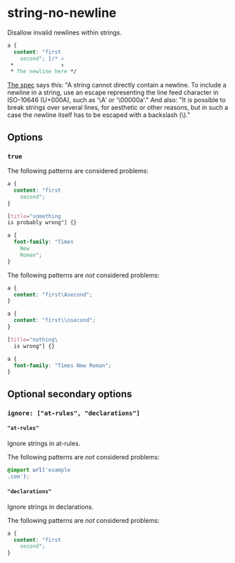 # string-no-newline

Disallow invalid newlines within strings.

<!-- prettier-ignore -->
```css
a {
  content: "first
    second"; }/* ↑
 *               ↑
 * The newline here */
```

[The spec](https://www.w3.org/TR/CSS2/syndata.html#strings) says this: "A string cannot directly contain a newline. To include a newline in a string, use an escape representing the line feed character in ISO-10646 (U+000A), such as '\A' or '\00000a'." And also: "It is possible to break strings over several lines, for aesthetic or other reasons, but in such a case the newline itself has to be escaped with a backslash (\\)."

## Options

### `true`

The following patterns are considered problems:

<!-- prettier-ignore -->
```css
a {
  content: "first
    second";
}
```

<!-- prettier-ignore -->
```css
[title="something
is probably wrong"] {}
```

<!-- prettier-ignore -->
```css
a {
  font-family: "Times
    New
    Roman";
}
```

The following patterns are _not_ considered problems:

<!-- prettier-ignore -->
```css
a {
  content: "first\Asecond";
}
```

<!-- prettier-ignore -->
```css
a {
  content: "first\\nsecond";
}
```

<!-- prettier-ignore -->
```css
[title="nothing\
  is wrong"] {}
```

<!-- prettier-ignore -->
```css
a {
  font-family: "Times New Roman";
}
```

## Optional secondary options

### `ignore: ["at-rules", "declarations"]`

#### `"at-rules"`

Ignore strings in at-rules.

The following patterns are _not_ considered problems:

<!-- prettier-ignore -->
```css
@import url('example
.com');
```

#### `"declarations"`

Ignore strings in declarations.

The following patterns are _not_ considered problems:

<!-- prettier-ignore -->
```css
a {
  content: "first
    second";
}
```
